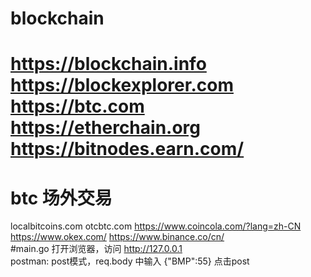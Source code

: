 # blockchain
# https://blockchain.info   https://blockexplorer.com https://btc.com   https://etherchain.org  https://bitnodes.earn.com/

# btc 场外交易   
localbitcoins.com   otcbtc.com  https://www.coincola.com/?lang=zh-CN   https://www.okex.com/   https://www.binance.co/cn/   
#main.go
打开浏览器，访问 http://127.0.0.1  
postman: post模式，req.body 中输入 {"BMP":55} 点击post    

